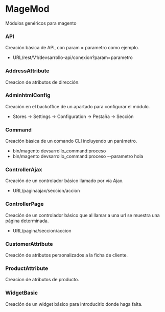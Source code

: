 # MageMod
Módulos genéricos para magento

### API
Creación básica de API, con param = parametro como ejemplo.
- URL/rest/V1/devsarrollo-api/conexion?param=parametro

### AddressAttribute
Creacion de atributos de dirección.

### AdminhtmlConfig
Creación en el backoffice de un apartado para configurar el módulo.
- Stores -> Settings -> Configuration -> Pestaña -> Sección

### Command
Creación básica de un comando CLI incluyendo un parámetro.
- bin/magento devsarrollo_command:proceso
- bin/magento devsarrollo_command:proceso --parametro hola

### ControllerAjax
Creación de un controlador básico llamado por vía Ajax.
- URL/paginaajax/seccion/accion

### ControllerPage
Creación de un controlador básico que al llamar a una url se muestra una página determinada.
- URL/pagina/seccion/accion

### CustomerAttribute
Creación de atributos personalizados a la ficha de cliente.

### ProductAttribute
Creacion de atributos de producto.

### WidgetBasic
Creación de un widget básico para introducirlo donde haga falta.
